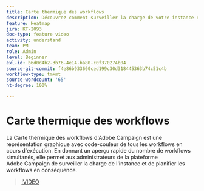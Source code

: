 ```yaml
---
title: Carte thermique des workflows
description: Découvrez comment surveiller la charge de votre instance et planifier les workflows en conséquence.
feature: Heatmap
jira: KT-2093
doc-type: feature video
activity: understand
team: PM
role: Admin
level: Beginner
exl-id: b6d0d4b2-3b76-4e14-ba80-c0f370274b04
source-git-commit: f4e86b933660ced199c30d318445363b74c51c4b
workflow-type: tm+mt
source-wordcount: '65'
ht-degree: 100%

---
```


# Carte thermique des workflows

La Carte thermique des workflows d&#39;Adobe Campaign est une représentation graphique avec code-couleur de tous les workflows en cours d&#39;exécution. En donnant un aperçu rapide du nombre de workflows simultanés, elle permet aux administrateurs de la plateforme Adobe Campaign de surveiller la charge de l&#39;instance et de planifier les workflows en conséquence.

>[!VIDEO](https://video.tv.adobe.com/v/25558?quality=12&learn=on)
